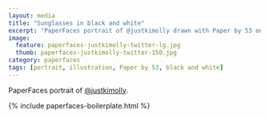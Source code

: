 ```yaml
---
layout: media
title: "Sunglasses in black and white"
excerpt: "PaperFaces portrait of @justkimolly drawn with Paper by 53 on an iPad."
image: 
  feature: paperfaces-justkimolly-twitter-lg.jpg
  thumb: paperfaces-justkimolly-twitter-150.jpg
category: paperfaces
tags: [portrait, illustration, Paper by 53, black and white]
---
```


PaperFaces portrait of [@justkimolly](http://twitter.com/justkimolly).

{% include paperfaces-boilerplate.html %}